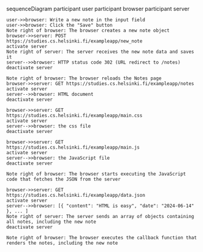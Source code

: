 sequenceDiagram
    participant user
    participant browser
    participant server
    
    user->>browser: Write a new note in the input field
    user->>browser: Click the "Save" button
    Note right of browser: The browser creates a new note object
    browser->>server: POST https://studies.cs.helsinki.fi/exampleapp/new_note
    activate server
    Note right of server: The server receives the new note data and saves it
    server-->>browser: HTTP status code 302 (URL redirect to /notes)
    deactivate server
    
    Note right of browser: The browser reloads the Notes page
    browser->>server: GET https://studies.cs.helsinki.fi/exampleapp/notes
    activate server
    server-->>browser: HTML document
    deactivate server
    
    browser->>server: GET https://studies.cs.helsinki.fi/exampleapp/main.css
    activate server
    server-->>browser: the css file
    deactivate server
    
    browser->>server: GET https://studies.cs.helsinki.fi/exampleapp/main.js
    activate server
    server-->>browser: the JavaScript file
    deactivate server
    
    Note right of browser: The browser starts executing the JavaScript code that fetches the JSON from the server
    
    browser->>server: GET https://studies.cs.helsinki.fi/exampleapp/data.json
    activate server
    server-->>browser: [{ "content": "HTML is easy", "date": "2024-06-14" }, ... ]
    Note right of server: The server sends an array of objects containing all notes, including the new note
    deactivate server
    
    Note right of browser: The browser executes the callback function that renders the notes, including the new note
